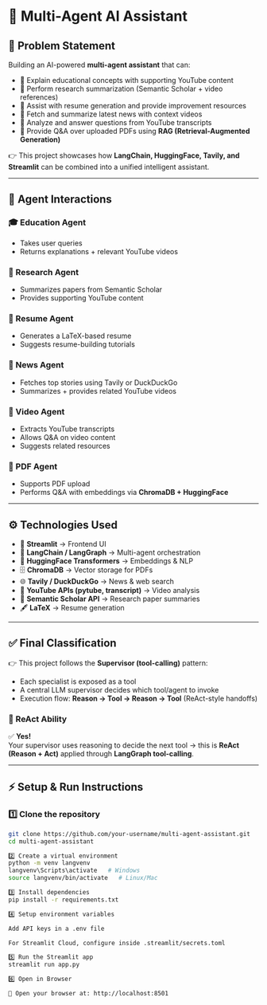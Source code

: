# 🚀 Multi-Agent AI Assistant

## 📌 Problem Statement
Building an AI-powered **multi-agent assistant** that can:

- 📖 Explain educational concepts with supporting YouTube content
- 🔬 Perform research summarization (Semantic Scholar + video references)
- 📝 Assist with resume generation and provide improvement resources
- 📰 Fetch and summarize latest news with context videos
- 🎥 Analyze and answer questions from YouTube transcripts
- 📄 Provide Q&A over uploaded PDFs using **RAG (Retrieval-Augmented Generation)**

👉 This project showcases how **LangChain, HuggingFace, Tavily, and Streamlit** can be combined into a unified intelligent assistant.

---

## 🧩 Agent Interactions

### 🎓 Education Agent
- Takes user queries
- Returns explanations + relevant YouTube videos  

### 🔬 Research Agent
- Summarizes papers from Semantic Scholar
- Provides supporting YouTube content  

### 📝 Resume Agent
- Generates a LaTeX-based resume
- Suggests resume-building tutorials  

### 📰 News Agent
- Fetches top stories using Tavily or DuckDuckGo
- Summarizes + provides related YouTube videos  

### 🎥 Video Agent
- Extracts YouTube transcripts
- Allows Q&A on video content
- Suggests related resources  

### 📄 PDF Agent
- Supports PDF upload
- Performs Q&A with embeddings via **ChromaDB + HuggingFace**

---

## ⚙️ Technologies Used
- 🎨 **Streamlit** → Frontend UI  
- 🔗 **LangChain / LangGraph** → Multi-agent orchestration  
- 🤗 **HuggingFace Transformers** → Embeddings & NLP  
- 🗄 **ChromaDB** → Vector storage for PDFs  
- 🌐 **Tavily / DuckDuckGo** → News & web search  
- 🎥 **YouTube APIs (pytube, transcript)** → Video analysis  
- 📑 **Semantic Scholar API** → Research paper summaries  
- 🖋 **LaTeX** → Resume generation  

---

## ✅ Final Classification
👉 This project follows the **Supervisor (tool-calling)** pattern:  
- Each specialist is exposed as a tool  
- A central LLM supervisor decides which tool/agent to invoke  
- Execution flow: **Reason → Tool → Reason → Tool** (ReAct-style handoffs)  

### 🔹 ReAct Ability
✅ **Yes!**  
Your supervisor uses reasoning to decide the next tool → this is **ReAct (Reason + Act)** applied through **LangGraph tool-calling**.  

---

## ⚡ Setup & Run Instructions

### 1️⃣ Clone the repository
```bash
git clone https://github.com/your-username/multi-agent-assistant.git
cd multi-agent-assistant

2️⃣ Create a virtual environment
python -m venv langvenv
langvenv\Scripts\activate   # Windows
source langvenv/bin/activate   # Linux/Mac

3️⃣ Install dependencies
pip install -r requirements.txt

4️⃣ Setup environment variables

Add API keys in a .env file

For Streamlit Cloud, configure inside .streamlit/secrets.toml

5️⃣ Run the Streamlit app
streamlit run app.py

6️⃣ Open in Browser

🎉 Open your browser at: http://localhost:8501

